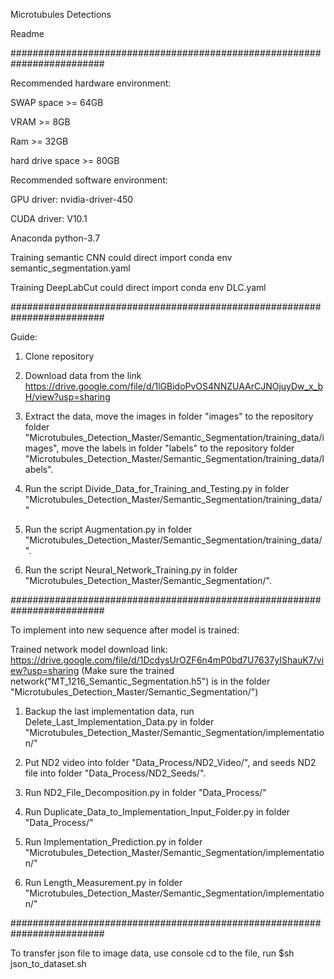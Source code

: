 Microtubules Detections

Readme

#########################################################################

Recommended hardware environment:

SWAP space >= 64GB

VRAM >= 8GB

Ram >= 32GB

hard drive space >= 80GB


Recommended software environment:

GPU driver: nvidia-driver-450

CUDA driver: V10.1

Anaconda python-3.7

Training semantic CNN could direct import conda env semantic_segmentation.yaml

Training DeepLabCut could direct import conda env DLC.yaml

#########################################################################

Guide:

1. Clone repository

2. Download data from the link https://drive.google.com/file/d/1lGBidoPvOS4NNZUAArCJNOjuyDw_x_bH/view?usp=sharing

3. Extract the data, move the images in folder "images" to the repository folder "Microtubules_Detection_Master/Semantic_Segmentation/training_data/images",
move the labels in folder "labels" to the repository folder "Microtubules_Detection_Master/Semantic_Segmentation/training_data/labels".

4. Run the script Divide_Data_for_Training_and_Testing.py in folder "Microtubules_Detection_Master/Semantic_Segmentation/training_data/"

5. Run the script Augmentation.py in folder "Microtubules_Detection_Master/Semantic_Segmentation/training_data/".

6. Run the script Neural_Network_Training.py in folder "Microtubules_Detection_Master/Semantic_Segmentation/".

#########################################################################

To implement into new sequence after model is trained:

Trained network model download link: https://drive.google.com/file/d/1DcdysUrOZF6n4mP0bd7U7637yIShauK7/view?usp=sharing
(Make sure the trained network("MT_1216_Semantic_Segmentation.h5") is in the folder "Microtubules_Detection_Master/Semantic_Segmentation/")

1. Backup the last implementation data, run Delete_Last_Implementation_Data.py in folder "Microtubules_Detection_Master/Semantic_Segmentation/implementation/"

2. Put ND2 video into folder "Data_Process/ND2_Video/", and seeds ND2 file into folder "Data_Process/ND2_Seeds/".

3. Run ND2_File_Decomposition.py in folder "Data_Process/"

4. Run Duplicate_Data_to_Implementation_Input_Folder.py in folder "Data_Process/"

2. Run Implementation_Prediction.py in folder "Microtubules_Detection_Master/Semantic_Segmentation/implementation/"

3. Run Length_Measurement.py in folder "Microtubules_Detection_Master/Semantic_Segmentation/implementation/"

#########################################################################

To transfer json file to image data, use console cd to the file, run $sh json_to_dataset.sh

